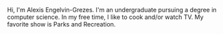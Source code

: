 Hi, I'm Alexis Engelvin-Grezes. I'm an undergraduate pursuing a degree in computer science. In my free time, I like to cook and/or watch TV. My favorite show is Parks and Recreation.  
